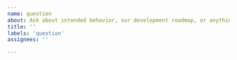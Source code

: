 ```yaml
---
name: question
about: Ask about intended behavior, our development roadmap, or anything.
title: ''
labels: 'question'
assignees: ''

---
```

